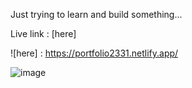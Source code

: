 Just trying to learn and build something...

Live link : [here]

![here] : <https://portfolio2331.netlify.app/>

![image](https://github.com/pratyush2331/portfolio-2/assets/72189926/3c48313c-065c-4a3d-8548-f0f2f306560d)


